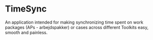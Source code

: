 # TimeSync
An application intended for making synchronizing time spent on work packages (APs - arbejdspakker) or cases across different Toolkits easy, smooth and painless. 
